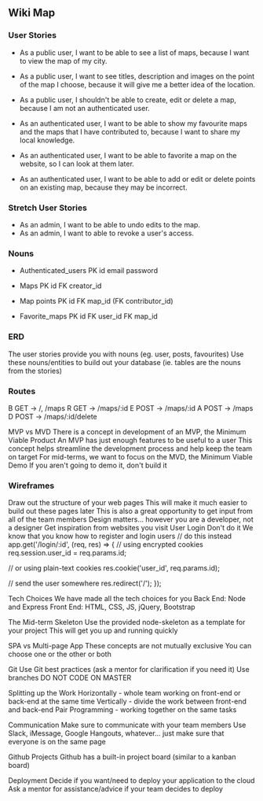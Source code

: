## Wiki Map

### User Stories

* As a public user, I want to be able to see a list of maps, because I want to view the map of my city.

* As a public user, I want to see titles, description and images on the point of the map I choose, because it will give me a better idea of the location.

* As a public user, I shouldn't be able to create, edit or delete a map, because I am not an authenticated user.

* As an authenticated user, I want to be able to show my favourite maps and the maps that I have contributed to, because I want to share my local knowledge.

* As an authenticated user, I want to be able to favorite a map on the website, so I can look at them later.

* As an authenticated user, I want to be able to add or edit or delete points on an existing map, because they may be incorrect.

### Stretch User Stories
* As an admin, I want to be able to undo edits to the map.
* As an admin, I want to able to revoke a user's access.

### Nouns
* Authenticated_users
PK id
email
password

* Maps
PK id
FK creator_id

* Map points
PK id
FK map_id
(FK contributor_id)

* Favorite_maps
PK id
FK user_id
FK map_id

### ERD

The user stories provide you with nouns (eg. user, posts, favourites)
Use these nouns/entities to build out your database (ie. tables are the nouns from the stories)

### Routes
B GET  -> /, /maps
R GET  -> /maps/:id
E POST -> /maps/:id
A POST -> /maps
D POST -> /maps/:id/delete

MVP vs MVD
There is a concept in development of an MVP, the Minimum Viable Product
An MVP has just enough features to be useful to a user
This concept helps streamline the development process and help keep the team on target
For mid-terms, we want to focus on the MVD, the Minimum Viable Demo
If you aren't going to demo it, don't build it

### Wireframes
Draw out the structure of your web pages
This will make it much easier to build out these pages later
This is also a great opportunity to get input from all of the team members
Design matters... however you are a developer, not a designer
Get inspiration from websites you visit
User Login
Don't do it
We know that you know how to register and login users
// do this instead
app.get('/login/:id', (req, res) => {
  // using encrypted cookies
  req.session.user_id = req.params.id;

  // or using plain-text cookies
  res.cookie('user_id', req.params.id);

  // send the user somewhere
  res.redirect('/');
});

Tech Choices
We have made all the tech choices for you
Back End: Node and Express
Front End: HTML, CSS, JS, jQuery, Bootstrap

The Mid-term Skeleton
Use the provided node-skeleton as a template for your project
This will get you up and running quickly

SPA vs Multi-page App
These concepts are not mutually exclusive
You can choose one or the other or both

Git
Use Git best practices (ask a mentor for clarification if you need it)
Use branches
DO NOT CODE ON MASTER

Splitting up the Work
Horizontally - whole team working on front-end or back-end at the same time
Vertically - divide the work between front-end and back-end
Pair Programming - working together on the same tasks

Communication
Make sure to communicate with your team members
Use Slack, iMessage, Google Hangouts, whatever... just make sure that everyone is on the same page

Github Projects
Github has a built-in project board (similar to a kanban board)

Deployment
Decide if you want/need to deploy your application to the cloud
Ask a mentor for assistance/advice if your team decides to deploy
